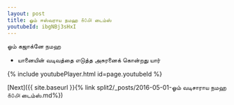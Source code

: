 ```yaml
---
layout: post
title: ஓம் ஈஸ்வராய நமஹ ௧௦௮ டைம்ஸ்
youtubeId: ibgNBj3sHxI
---
```

 
 
 ஓம் கஜாக்னே நமஹ  
 
 -  யானையின் வடிவத்தை எடுத்த அசுரனைக் கொன்றது யார் 
 
  
 
  
 
 
 
 
 
 


{% include youtubePlayer.html id=page.youtubeId %}
 
[Next]({{ site.baseurl }}{% link  split2/_posts/2016-05-01-ஓம் வடிசாராய நமஹ ௧௦௮ டைம்ஸ்.md%})
 
